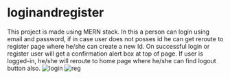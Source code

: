 # loginandregister
This project is made using MERN stack.
In this a person can login using email and password, if in case user does not posses id he can get reroute to register page where he/she can create a new Id.
On successful login or register user will get a confirmation alert box at top of page.
If user is logged-in, he/she will reroute to home page where he/she can find logout button also. 
![login](https://user-images.githubusercontent.com/69279043/150137951-b08ac901-9d8e-4806-8d02-0bf8e0eabe70.png)
![reg](https://user-images.githubusercontent.com/69279043/150137966-825e786e-0b9b-461d-b938-c468a93d204b.png)

